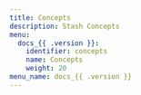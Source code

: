 ```yaml
---
title: Concepts
description: Stash Concepts
menu:
  docs_{{ .version }}:
    identifier: concepts
    name: Concepts
    weight: 20
menu_name: docs_{{ .version }}
---
```

